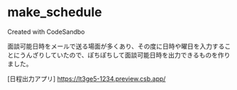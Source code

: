 # make_schedule
Created with CodeSandbo

面談可能日時をメールで送る場面が多くあり、その度に日時や曜日を入力することにうんざりしていたので、ぽちぽちして面談可能日時を出力できるものを作りました。



[日程出力アプリ] https://lt3ge5-1234.preview.csb.app/

